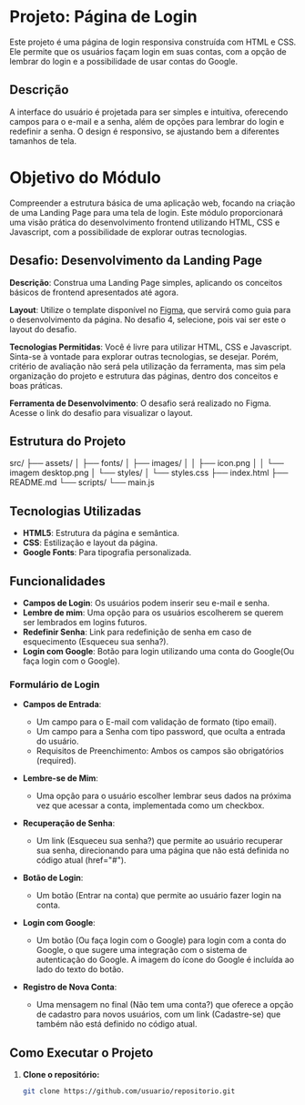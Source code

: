 # **Projeto: Página de Login**

Este projeto é uma página de login responsiva construída com HTML e CSS. Ele permite que os usuários façam login em suas contas, com a opção de lembrar do login e a possibilidade de usar contas do Google.

## Descrição

A interface do usuário é projetada para ser simples e intuitiva, oferecendo campos para o e-mail e a senha, além de opções para lembrar do login e redefinir a senha. O design é responsivo, se ajustando bem a diferentes tamanhos de tela.

# Objetivo do Módulo

Compreender a estrutura básica de uma aplicação web, focando na criação de uma Landing Page para uma tela de login. Este módulo proporcionará uma visão prática do desenvolvimento frontend utilizando HTML, CSS e Javascript, com a possibilidade de explorar outras tecnologias.

## Desafio: Desenvolvimento da Landing Page

**Descrição**: Construa uma Landing Page simples, aplicando os conceitos básicos de frontend apresentados até agora.

**Layout**: Utilize o template disponível no [Figma](https://www.figma.com/), que servirá como guia para o desenvolvimento da página. No desafio 4, selecione, pois vai ser este o layout do desafio.

**Tecnologias Permitidas**: Você é livre para utilizar HTML, CSS e Javascript. Sinta-se à vontade para explorar outras tecnologias, se desejar. Porém, critério de avaliação não será pela utilização da ferramenta, mas sim pela organização do projeto e estrutura das páginas, dentro dos conceitos e boas práticas.

**Ferramenta de Desenvolvimento**: O desafio será realizado no Figma. Acesse o link do desafio para visualizar o layout.

## Estrutura do Projeto
src/
├── assets/
│   ├── fonts/
│   ├── images/
│   │   ├── icon.png
│   │   └── imagem desktop.png
│   └── styles/
│       └── styles.css
├── index.html
├── README.md
└── scripts/
    └── main.js

## Tecnologias Utilizadas

- **HTML5**: Estrutura da página e semântica.
- **CSS**: Estilização e layout da página.
- **Google Fonts**: Para tipografia personalizada.

## Funcionalidades

- **Campos de Login**: Os usuários podem inserir seu e-mail e senha.
- **Lembre de mim**: Uma opção para os usuários escolherem se querem ser lembrados em logins futuros.
- **Redefinir Senha**: Link para redefinição de senha em caso de esquecimento (Esqueceu sua senha?).
- **Login com Google**: Botão para login utilizando uma conta do Google(Ou faça login com o Google).

### Formulário de Login

- **Campos de Entrada**:
  - Um campo para o E-mail com validação de formato (tipo email).
  - Um campo para a Senha com tipo password, que oculta a entrada do usuário.
  - Requisitos de Preenchimento: Ambos os campos são obrigatórios (required).

- **Lembre-se de Mim**:
  - Uma opção para o usuário escolher lembrar seus dados na próxima vez que acessar a conta, implementada como um checkbox.

- **Recuperação de Senha**:
  - Um link (Esqueceu sua senha?) que permite ao usuário recuperar sua senha, direcionando para uma página que não está definida no código atual (href="#").

- **Botão de Login**:
  - Um botão (Entrar na conta) que permite ao usuário fazer login na conta.

- **Login com Google**:
  - Um botão (Ou faça login com o Google) para login com a conta do Google, o que sugere uma integração com o sistema de autenticação do Google. A imagem do ícone do Google é incluída ao lado do texto do botão.

- **Registro de Nova Conta**:
  - Uma mensagem no final (Não tem uma conta?) que oferece a opção de cadastro para novos usuários, com um link (Cadastre-se) que também não está definido no código atual.

## Como Executar o Projeto

1. **Clone o repositório:**
   ```bash
   git clone https://github.com/usuario/repositorio.git
